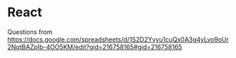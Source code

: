 # React
Questions from https://docs.google.com/spreadsheets/d/1S2D2Yvyu1cuQx0A3g4yLvo9oUr2NqtBAZpIb-4OO5KM/edit?gid=216758165#gid=216758165